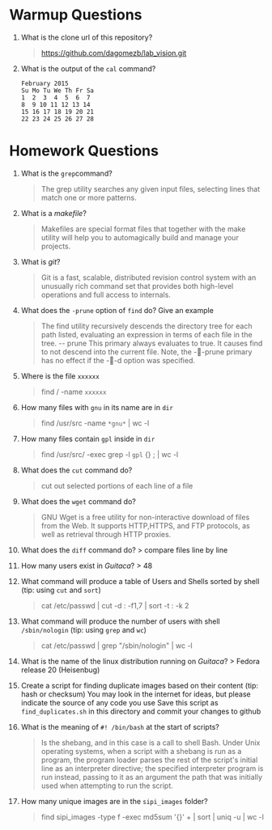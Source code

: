 # Warmup Questions

1.  What is the clone url of this repository?
    >   https://github.com/dagomezb/lab_vision.git

2.  What is the output of the ``cal`` command?

        February 2015
        Su Mo Tu We Th Fr Sa
        1  2  3  4  5  6  7
        8  9 10 11 12 13 14
        15 16 17 18 19 20 21
        22 23 24 25 26 27 28

# Homework Questions

1.  What is the ``grep``command?
    >   The grep utility searches any given input files, selecting lines that match one or more patterns.

2.  What is a *makefile*?
    >   Makefiles are special format files that together with the make utility will help you to automagically build and manage your projects.


3.  What is *git*?
    >   Git is a fast, scalable, distributed revision control system with an unusually rich command set that provides both high-level operations and full access to internals.

4.  What does the ``-prune`` option of ``find`` do? Give an example
    >   The find utility recursively descends the directory tree for each path listed, evaluating an expression in terms of each file in the tree. 
-- prune This primary always evaluates to true.  It causes find to not descend into the current file.  Note, the --prune primary has no effect if the --d option was specified.


5.  Where is the file ``xxxxxx``
    >   find / -name ``xxxxxx``

6.  How many files with ``gnu`` in its name are in ``dir``
    >   find /usr/src -name ``*gnu*`` | wc -l 

7.  How many files contain ``gpl`` inside in ``dir``
    >   find /usr/src/ -exec grep -l ``gpl`` {} \; | wc -l

8.  What does the ``cut`` command do?
    >   cut out selected portions of each line of a file

9.  What does the ``wget`` command do?
    >   GNU Wget is a free utility for non-interactive download of files from the Web. It supports HTTP,HTTPS, and FTP protocols, as well as retrieval through HTTP proxies.


10.  What does the ``diff`` command do?
    >   compare files line by line

11.  How many users exist in *Guitaca*?
    >   48

12. What command will produce a table of Users and Shells sorted by shell (tip: using ``cut`` and ``sort``)
    >   cat /etc/passwd | cut -d : -f1,7 | sort -t : -k 2

13. What command will produce the number of users with shell ``/sbin/nologin`` (tip: using ``grep`` and ``wc``)
    >   cat /etc/passwd | grep "/sbin/nologin" | wc -l

14.  What is the name of the linux distribution running on *Guitaca*?
    >   Fedora release 20 (Heisenbug)

15. Create a script for finding duplicate images based on their content (tip: hash or checksum)
    You may look in the internet for ideas, but please indicate the source of any code you use
    Save this script as ``find_duplicates.sh`` in this directory and commit your changes to github

16. What is the meaning of ``#! /bin/bash`` at the start of scripts?
    >   Is the shebang, and in this case is a call to shell Bash. Under Unix operating systems, when a script with a shebang is run as a program, the program loader parses the rest of the script's 	initial line as an interpreter directive; the specified interpreter program is run instead, passing to it as an argument the path that was initially used when attempting to run the script.

17. How many unique images are in the ``sipi_images`` folder?
    >   find sipi_images -type f -exec md5sum '{}' \+ | sort | uniq -u | wc -l
    
